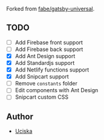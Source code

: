 Forked from [fabe/gatsby-universal](https://github.com/fabe/gatsby-universal).

## TODO

- [ ] Add Firebase front support
- [ ] Add Firebase back support
- [X] Add Ant Design support
- [X] Add Standardjs support
- [X] Add Netlify functions support
- [X] Add Snipcart support
- [ ] Remove `constants` folder
- [ ] Edit components with Ant Design
- [ ] Snipcart custom CSS

## Author

* [Uciska](https://github.com/uciska)

